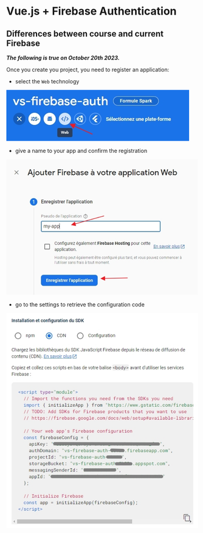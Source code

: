 # Vue.js + Firebase Authentication

## Differences between course and current Firebase

**_The following is true on October 20th 2023._**

Once you create you project, you need to register an application:

- select the `Web` technology

![alt](README-images/from-project-overview-screen.jpg)

- give a name to your app and confirm the registration

![alt](README-images/add-app-form.jpg)

- go to the settings to retrieve the configuration code

![alt](README-images/install-firebase.jpg)
